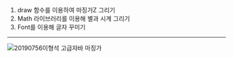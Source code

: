 1. draw 함수를 이용하여 마징가Z 그리기
2. Math 라이브러리를 이용해 별과 시계 그리기
3. Font를 이용해 글자 꾸미기

***

![20190756이형석 고급자바 마징가](https://github.com/user-attachments/assets/36db8390-0222-4b77-bd35-dfc8fee2c8da)
